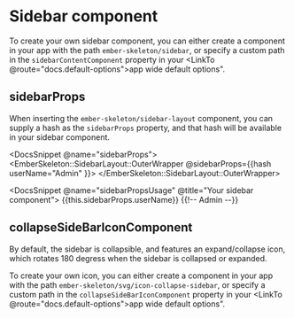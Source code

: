 # Sidebar component

To create your own sidebar component, you can either create a component in your app with the path `ember-skeleton/sidebar`, or specify a custom path in the `sidebarContentComponent` property in your <LinkTo @route="docs.default-options">app wide default options"</LinkTo>.

## sidebarProps

When inserting the `ember-skeleton/sidebar-layout` component, you can supply a hash as the `sidebarProps` property, and that hash will be available in your sidebar component.

<DocsSnippet @name="sidebarProps">
<EmberSkeleton::SidebarLayout::OuterWrapper @sidebarProps={{hash
        userName="Admin"
      }}>
</EmberSkeleton::SidebarLayout::OuterWrapper>
</DocsSnippet>

<DocsSnippet @name="sidebarPropsUsage" @title="Your sidebar component">
{{this.sidebarProps.userName}} {{!-- Admin --}}
</DocsSnippet>

## collapseSideBarIconComponent

By default, the sidebar is collapsible, and features an expand/collapse icon, which rotates 180 degress when the sidebar is collapsed or expanded.

To create your own icon, you can either create a component in your app with the path `ember-skeleton/svg/icon-collapse-sidebar`, or specify a custom path in the `collapseSideBarIconComponent` property in your <LinkTo @route="docs.default-options">app wide default options"</LinkTo>.
